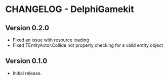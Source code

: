 # CHANGELOG - DelphiGamekit

## Version 0.2.0
- Fixed an issue with resource loading
- Fixed TEntityActor.Collide not property checking for a valid entity object

## Version 0.1.0
- Initial release.
